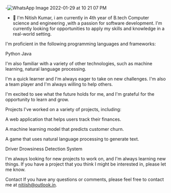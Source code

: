 -![WhatsApp Image 2022-01-29 at 10 21 07 PM](https://github.com/nitishqr/nitishqr/assets/138806541/5cc199df-1d64-4bbe-aad9-12dc3cb7b815)

-  👋  I'm Nitish Kumar, i am currently in 4th year of B.tech Computer science and engineering ,with a passion for software development. I'm currently looking for opportunities to apply my skills and knowledge in a real-world setting.

I'm proficient in the following programming languages and frameworks:

Python
Java

I'm also familiar with a variety of other technologies, such as machine learning, natural language processing.

I'm a quick learner and I'm always eager to take on new challenges. I'm also a team player and I'm always willing to help others.

I'm excited to see what the future holds for me, and I'm grateful for the opportunity to learn and grow.

Projects
I've worked on a variety of projects, including:

A web application that helps users track their finances.

A machine learning model that predicts customer churn.

A game that uses natural language processing to generate text.

Driver Drowsiness Detection System

I'm always looking for new projects to work on, and I'm always learning new things. If you have a project that you think I might be interested in, please let me know.

Contact
If you have any questions or comments, please feel free to contact me at nitiish@outlook.in.
